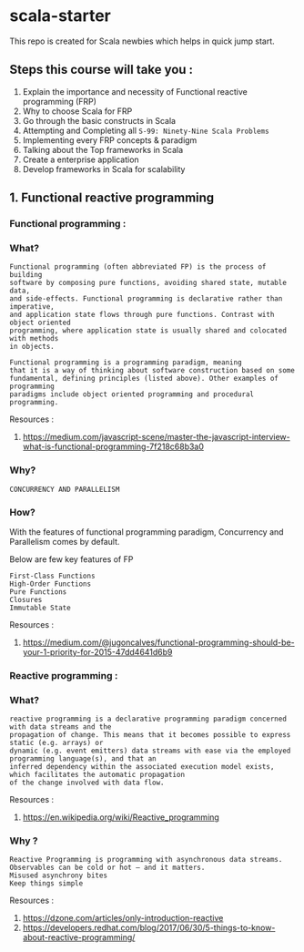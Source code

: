 # scala-starter
This repo is created for Scala newbies which helps in quick jump start.

## Steps this course will take you :
1. Explain the importance and necessity of Functional reactive programming (FRP)
2. Why to choose Scala for FRP 
3. Go through the basic constructs in Scala
4. Attempting and Completing all `S-99: Ninety-Nine Scala Problems`
5. Implementing every FRP concepts & paradigm
6. Talking about the Top frameworks in Scala
7. Create a enterprise application
8. Develop frameworks in Scala for scalability

## 1. Functional reactive programming 

### Functional programming :

### What? 
```
Functional programming (often abbreviated FP) is the process of building 
software by composing pure functions, avoiding shared state, mutable data, 
and side-effects. Functional programming is declarative rather than imperative, 
and application state flows through pure functions. Contrast with object oriented 
programming, where application state is usually shared and colocated with methods 
in objects.

Functional programming is a programming paradigm, meaning 
that it is a way of thinking about software construction based on some 
fundamental, defining principles (listed above). Other examples of programming 
paradigms include object oriented programming and procedural programming.

```
Resources : 
1. https://medium.com/javascript-scene/master-the-javascript-interview-what-is-functional-programming-7f218c68b3a0

### Why? 
```
CONCURRENCY AND PARALLELISM
```

### How?
With the features of functional programming paradigm, Concurrency and Parallelism comes by default. 

Below are few key features of FP

```
First-Class Functions
High-Order Functions
Pure Functions
Closures
Immutable State

```
Resources : 
1. https://medium.com/@jugoncalves/functional-programming-should-be-your-1-priority-for-2015-47dd4641d6b9


### Reactive programming :

### What? 
```
reactive programming is a declarative programming paradigm concerned with data streams and the 
propagation of change. This means that it becomes possible to express static (e.g. arrays) or 
dynamic (e.g. event emitters) data streams with ease via the employed programming language(s), and that an 
inferred dependency within the associated execution model exists, which facilitates the automatic propagation 
of the change involved with data flow.
```

Resources : 
1. https://en.wikipedia.org/wiki/Reactive_programming

### Why ? 

```
Reactive Programming is programming with asynchronous data streams.
Observables can be cold or hot – and it matters.
Misused asynchrony bites
Keep things simple
```

Resources : 
1. https://dzone.com/articles/only-introduction-reactive
2. https://developers.redhat.com/blog/2017/06/30/5-things-to-know-about-reactive-programming/

